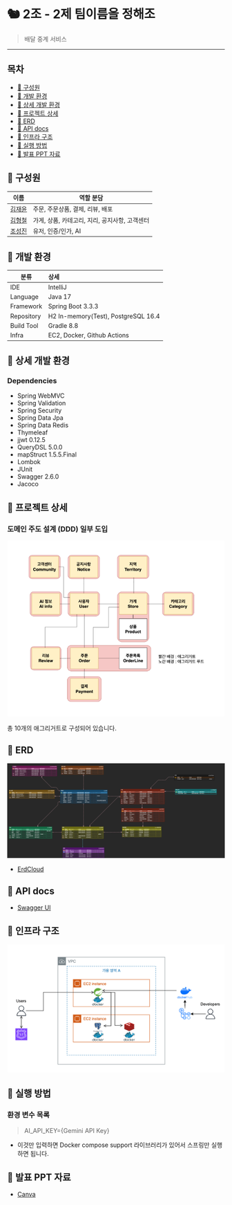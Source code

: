 # 🐿️ 2조 - 2제 팀이름을 정해조

> 배달 중계 서비스

---

## 목차

- [🐒 구성원](#-구성원)
- [🐹 개발 환경](#-개발-환경)
- [👻 상세 개발 환경](#-상세-개발-환경)
- [🐰 프로젝트 상세](#-프로젝트-상세)
- [🐳 ERD](#-erd)
- [🐙 API docs](#-api-docs)
- [🐬 인프라 구조](#-인프라-구조)
- [🐠 실행 방법](#-실행-방법)
- [🐊 발표 PPT 자료](#-발표-ppt-자료)

## 🐒 구성원

| 이름                                         | 역할 분담                        |
|--------------------------------------------|------------------------------|
| [김재윤](https://github.com/yunjae62)        | 주문, 주문상품, 결제, 리뷰, 배포         |
| [김형철](https://github.com/shurona)          | 가게, 상품, 카테고리, 지리, 공지사항, 고객센터 |
| [조성진](https://github.com/korean-jindo-dog) | 유저, 인증/인가, AI                |

## 🐹 개발 환경

| 분류         | 상세                                  |
|------------|:------------------------------------|
| IDE        | IntelliJ                            |
| Language   | Java 17                             |
| Framework  | Spring Boot 3.3.3                   |
| Repository | H2 In-memory(Test), PostgreSQL 16.4 |
| Build Tool | Gradle 8.8                          |
| Infra      | EC2, Docker, Github Actions         |

## 👻 상세 개발 환경

### Dependencies

- Spring WebMVC
- Spring Validation
- Spring Security
- Spring Data Jpa
- Spring Data Redis
- Thymeleaf
- jjwt 0.12.5
- QueryDSL 5.0.0
- mapStruct 1.5.5.Final
- Lombok
- JUnit
- Swagger 2.6.0
- Jacoco

## 🐰 프로젝트 상세

### 도메인 주도 설계 (DDD) 일부 도입

![DDD-v3](./docs/aggregate-v3.png)

총 10개의 애그리거트로 구성되어 있습니다.

## 🐳 ERD

![ERD](./docs/erd-v3.png)

- [ErdCloud](https://www.erdcloud.com/d/wKTSxmnmGstaHiwgS)

## 🐙 API docs

- [Swagger UI](https://app.swaggerhub.com/apis-docs/choose-name-plz/baedal-proto/0.0.1)

## 🐬 인프라 구조

![Infra](./docs/infra.png)

## 🐠 실행 방법

### 환경 변수 목록

> AI_API_KEY={Gemini API Key}

- 이것만 입력하면 Docker compose support 라이브러리가 있어서 스프링만 실행하면 됩니다.

## 🐊 발표 PPT 자료

- [Canva](https://www.canva.com/design/DAGPluXO22A/1D-FAsErLIMDBwZ5kdgrvg/view?utm_content=DAGPluXO22A&utm_campaign=designshare&utm_medium=link&utm_source=editor)

